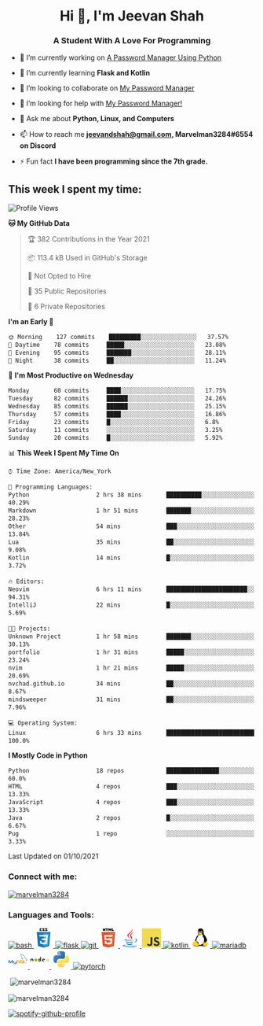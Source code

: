 <h1 align="center">Hi 👋, I'm Jeevan Shah</h1>
<h3 align="center">A Student With A Love For Programming</h3>

- 🔭 I’m currently working on [A Password Manager Using Python](https://github.com/marvelman3284/Python-Password-Manager)

- 🌱 I’m currently learning **Flask and Kotlin**

- 👯 I’m looking to collaborate on [My Password Manager](https://github.com/marvelman3284/Python-Password-Manager)

- 🤝 I’m looking for help with [My Password Manager!](https://github.com/marvelman3284/Python-Password-Manager)

- 💬 Ask me about **Python, Linux, and Computers**

- 📫 How to reach me **jeevandshah@gmail.com, Marvelman3284#6554 on Discord**

- ⚡ Fun fact **I have been programming since the 7th grade.**

## This week I spent my time:

<!--START_SECTION:waka-->
![Profile Views](http://img.shields.io/badge/Profile%20Views-4-blue)

**🐱 My GitHub Data** 

> 🏆 382 Contributions in the Year 2021
 > 
> 📦 113.4 kB Used in GitHub's Storage 
 > 
> 🚫 Not Opted to Hire
 > 
> 📜 35 Public Repositories 
 > 
> 🔑 6 Private Repositories  
 > 
**I'm an Early 🐤** 

```text
🌞 Morning    127 commits    █████████░░░░░░░░░░░░░░░░   37.57% 
🌆 Daytime    78 commits     █████░░░░░░░░░░░░░░░░░░░░   23.08% 
🌃 Evening    95 commits     ███████░░░░░░░░░░░░░░░░░░   28.11% 
🌙 Night      38 commits     ██░░░░░░░░░░░░░░░░░░░░░░░   11.24%

```
📅 **I'm Most Productive on Wednesday** 

```text
Monday       60 commits     ████░░░░░░░░░░░░░░░░░░░░░   17.75% 
Tuesday      82 commits     ██████░░░░░░░░░░░░░░░░░░░   24.26% 
Wednesday    85 commits     ██████░░░░░░░░░░░░░░░░░░░   25.15% 
Thursday     57 commits     ████░░░░░░░░░░░░░░░░░░░░░   16.86% 
Friday       23 commits     █░░░░░░░░░░░░░░░░░░░░░░░░   6.8% 
Saturday     11 commits     ░░░░░░░░░░░░░░░░░░░░░░░░░   3.25% 
Sunday       20 commits     █░░░░░░░░░░░░░░░░░░░░░░░░   5.92%

```


📊 **This Week I Spent My Time On** 

```text
⌚︎ Time Zone: America/New_York

💬 Programming Languages: 
Python                   2 hrs 38 mins       ██████████░░░░░░░░░░░░░░░   40.29% 
Markdown                 1 hr 51 mins        ███████░░░░░░░░░░░░░░░░░░   28.23% 
Other                    54 mins             ███░░░░░░░░░░░░░░░░░░░░░░   13.84% 
Lua                      35 mins             ██░░░░░░░░░░░░░░░░░░░░░░░   9.08% 
Kotlin                   14 mins             █░░░░░░░░░░░░░░░░░░░░░░░░   3.72%

🔥 Editors: 
Neovim                   6 hrs 11 mins       ███████████████████████░░   94.31% 
IntelliJ                 22 mins             █░░░░░░░░░░░░░░░░░░░░░░░░   5.69%

🐱‍💻 Projects: 
Unknown Project          1 hr 58 mins        ███████░░░░░░░░░░░░░░░░░░   30.13% 
portfolio                1 hr 31 mins        █████░░░░░░░░░░░░░░░░░░░░   23.24% 
nvim                     1 hr 21 mins        █████░░░░░░░░░░░░░░░░░░░░   20.69% 
nvchad.github.io         34 mins             ██░░░░░░░░░░░░░░░░░░░░░░░   8.67% 
mindsweeper              31 mins             ██░░░░░░░░░░░░░░░░░░░░░░░   7.96%

💻 Operating System: 
Linux                    6 hrs 33 mins       █████████████████████████   100.0%

```

**I Mostly Code in Python** 

```text
Python                   18 repos            ███████████████░░░░░░░░░░   60.0% 
HTML                     4 repos             ███░░░░░░░░░░░░░░░░░░░░░░   13.33% 
JavaScript               4 repos             ███░░░░░░░░░░░░░░░░░░░░░░   13.33% 
Java                     2 repos             █░░░░░░░░░░░░░░░░░░░░░░░░   6.67% 
Pug                      1 repo              ░░░░░░░░░░░░░░░░░░░░░░░░░   3.33%

```



 Last Updated on 01/10/2021
<!--END_SECTION:waka-->

<h3 align="left">Connect with me:</h3>
<p align="left">
<a href="https://twitter.com/marvelman3284" target="blank"><img align="center" src="https://cdn.jsdelivr.net/npm/simple-icons@3.0.1/icons/twitter.svg" alt="marvelman3284" height="30" width="40" /></a>
</p>

<h3 align="left">Languages and Tools:</h3>
<p align="left"> <a href="https://www.gnu.org/software/bash/" target="_blank"> <img src="https://www.vectorlogo.zone/logos/gnu_bash/gnu_bash-icon.svg" alt="bash" width="40" height="40"/> </a> <a href="https://www.w3schools.com/css/" target="_blank"> <img src="https://raw.githubusercontent.com/devicons/devicon/master/icons/css3/css3-original-wordmark.svg" alt="css3" width="40" height="40"/> </a> <a href="https://flask.palletsprojects.com/" target="_blank"> <img src="https://www.vectorlogo.zone/logos/pocoo_flask/pocoo_flask-icon.svg" alt="flask" width="40" height="40"/> </a> <a href="https://git-scm.com/" target="_blank"> <img src="https://www.vectorlogo.zone/logos/git-scm/git-scm-icon.svg" alt="git" width="40" height="40"/> </a> <a href="https://www.w3.org/html/" target="_blank"> <img src="https://raw.githubusercontent.com/devicons/devicon/master/icons/html5/html5-original-wordmark.svg" alt="html5" width="40" height="40"/> </a> <a href="https://www.java.com" target="_blank"> <img src="https://raw.githubusercontent.com/devicons/devicon/master/icons/java/java-original.svg" alt="java" width="40" height="40"/> </a> <a href="https://developer.mozilla.org/en-US/docs/Web/JavaScript" target="_blank"> <img src="https://raw.githubusercontent.com/devicons/devicon/master/icons/javascript/javascript-original.svg" alt="javascript" width="40" height="40"/> </a> <a href="https://kotlinlang.org" target="_blank"> <img src="https://www.vectorlogo.zone/logos/kotlinlang/kotlinlang-icon.svg" alt="kotlin" width="40" height="40"/> </a> <a href="https://www.linux.org/" target="_blank"> <img src="https://raw.githubusercontent.com/devicons/devicon/master/icons/linux/linux-original.svg" alt="linux" width="40" height="40"/> </a> <a href="https://mariadb.org/" target="_blank"> <img src="https://www.vectorlogo.zone/logos/mariadb/mariadb-icon.svg" alt="mariadb" width="40" height="40"/> </a> <a href="https://www.mysql.com/" target="_blank"> <img src="https://raw.githubusercontent.com/devicons/devicon/master/icons/mysql/mysql-original-wordmark.svg" alt="mysql" width="40" height="40"/> </a> <a href="https://nodejs.org" target="_blank"> <img src="https://raw.githubusercontent.com/devicons/devicon/master/icons/nodejs/nodejs-original-wordmark.svg" alt="nodejs" width="40" height="40"/> </a> <a href="https://www.python.org" target="_blank"> <img src="https://raw.githubusercontent.com/devicons/devicon/master/icons/python/python-original.svg" alt="python" width="40" height="40"/> </a> <a href="https://pytorch.org/" target="_blank"> <img src="https://www.vectorlogo.zone/logos/pytorch/pytorch-icon.svg" alt="pytorch" width="40" height="40"/> </a> </p>


<p>&nbsp;<img align="center" src="https://github-readme-stats.vercel.app/api?username=marvelman3284&show_icons=true&locale=en&theme=blue-green" alt="marvelman3284" /></p>

<p><img align="center" src="https://github-readme-streak-stats.herokuapp.com/?user=marvelman3284&theme=blue-green" alt="marvelman3284" /></p>


[![spotify-github-profile](https://spotify-github-profile.vercel.app/api/view?uid=lp0lvf5zzesrwq2hdzmfnkjsq&cover_image=true&theme=default)](https://github.com/kittinan/spotify-github-profile)

